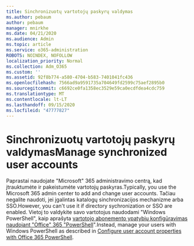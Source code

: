 ```yaml
---
title: Sinchronizuotų vartotojų paskyrų valdymas
ms.author: pebaum
author: pebaum
manager: mnirkhe
ms.date: 04/21/2020
ms.audience: Admin
ms.topic: article
ms.service: o365-administration
ROBOTS: NOINDEX, NOFOLLOW
localization_priority: Normal
ms.collection: Adm_O365
ms.custom: ''
ms.assetid: 92f8b774-a580-4704-b583-7401041fc436
ms.openlocfilehash: 7566ad9a9591735a704649fd2599c75aef2895b0
ms.sourcegitcommit: c6692ce0fa1358ec3529e59ca0ecdfdea4cdc759
ms.translationtype: MT
ms.contentlocale: lt-LT
ms.lasthandoff: 09/15/2020
ms.locfileid: "47777827"
---
```

# <a name="manage-synchronized-user-accounts"></a><span data-ttu-id="c9bb6-102">Sinchronizuotų vartotojų paskyrų valdymas</span><span class="sxs-lookup"><span data-stu-id="c9bb6-102">Manage synchronized user accounts</span></span>

<span data-ttu-id="c9bb6-103">Paprastai naudojate "Microsoft" 365 administravimo centrą, kad įtrauktumėte ir pakeistumėte vartotojų paskyras.</span><span class="sxs-lookup"><span data-stu-id="c9bb6-103">Typically, you use the Microsoft 365 admin center to add and change user accounts.</span></span> <span data-ttu-id="c9bb6-104">Tačiau negalite naudoti, jei įgalintas katalogų sinchronizacijos mechanizme arba SSO.</span><span class="sxs-lookup"><span data-stu-id="c9bb6-104">However, you can't use it if directory sychronization or SSO are enabled.</span></span> <span data-ttu-id="c9bb6-105">Vietoj to valdykite savo vartotojus naudodami "Windows PowerShell", kaip aprašyta [vartotojo abonemento ypatybių konfigūravimas naudojant "Office" 365 "PowerShell](https://docs.microsoft.com/office365/enterprise/powershell/configure-user-account-properties-with-office-365-powershell )".</span><span class="sxs-lookup"><span data-stu-id="c9bb6-105">Instead, manage your users with Windows PowerShell as described in [Configure user account properties with Office 365 PowerShell](https://docs.microsoft.com/office365/enterprise/powershell/configure-user-account-properties-with-office-365-powershell ).</span></span> 
  

